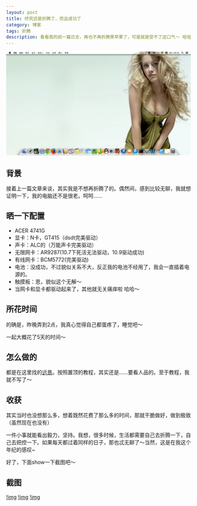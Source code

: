 ```yaml
---
layout: post
title: 终究还是折腾了，而且成功了
category: 博客
tags: 折腾
description: 看看我的前一篇日志，再也不再折腾黑苹果了，可是就是受不了这口气～ 哈哈，自己跟自己过不去。所以又开始折腾了。而且这次，貌似比上次还狠。但是结果是好的。折腾成功，而且驱动很完美。10.9的最新版操作系统……
---
```

![img](/images/post/mac/mac1.png)

## 背景
接着上一篇文章来谈，其实我是不想再折腾了的。偶然间，感到比较无聊，我就想证明一下，我的电脑还不是很老。呵呵……

## 晒一下配置
*   ACER 4741G
*   显卡：N卡，GT415（dsdt完美驱动）
*   声卡：ALC的（万能声卡完美驱动）
*   无限网卡：AR9287(10.7下死活无法驱动，10.9驱动成功)
*   有线网卡：BCM5772(完美驱动)
*   电池：没成功，不过貌似关系不大，反正我的电池不经用了，我会一直插着电源的。
*   触摸板：恩，貌似这个无解～
*   当网卡和显卡都驱动起来了，其他就无关痛痒啦 哈哈～  

## 所花时间
的确是，昨晚弄到2点，我真心觉得自己都蛋疼了，睡觉吧～

一起大概花了5天的时间～

## 怎么做的
都是在这里找的[远景](http://bbs.pcbeta.com/)。按照置顶的教程，其实还是……要看人品的。至于教程，我就不写了～

## 收获
其实当时也没想那么多，想着既然花费了那么多的时间，那就干脆做好，做到极致（虽然现在也没有）

一件小事就能看出毅力，坚持。我想，很多时候，生活都需要自己去折腾一下，自己去把控一下。如果每天都过着同样的日子，那也忒无聊了～当然，这是在我这个年纪的感叹~

好了，下面show一下截图吧～

## 截图

[!img](/images/post/mac/mac2.png)
[!img](/images/post/mac/mac3.png)
[!img](/images/post/mac/mac4.png)